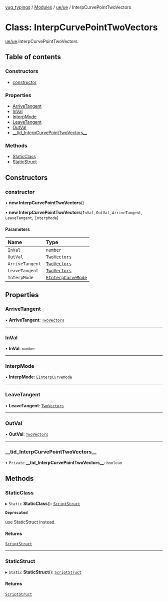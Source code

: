 [yug_typings](../README.md) / [Modules](../modules.md) / [ue/ue](../modules/ue_ue.md) / InterpCurvePointTwoVectors

# Class: InterpCurvePointTwoVectors

[ue/ue](../modules/ue_ue.md).InterpCurvePointTwoVectors

## Table of contents

### Constructors

- [constructor](ue_ue.InterpCurvePointTwoVectors.md#constructor)

### Properties

- [ArriveTangent](ue_ue.InterpCurvePointTwoVectors.md#arrivetangent)
- [InVal](ue_ue.InterpCurvePointTwoVectors.md#inval)
- [InterpMode](ue_ue.InterpCurvePointTwoVectors.md#interpmode)
- [LeaveTangent](ue_ue.InterpCurvePointTwoVectors.md#leavetangent)
- [OutVal](ue_ue.InterpCurvePointTwoVectors.md#outval)
- [\_\_tid\_InterpCurvePointTwoVectors\_\_](ue_ue.InterpCurvePointTwoVectors.md#__tid_interpcurvepointtwovectors__)

### Methods

- [StaticClass](ue_ue.InterpCurvePointTwoVectors.md#staticclass)
- [StaticStruct](ue_ue.InterpCurvePointTwoVectors.md#staticstruct)

## Constructors

### constructor

• **new InterpCurvePointTwoVectors**()

• **new InterpCurvePointTwoVectors**(`InVal`, `OutVal`, `ArriveTangent`, `LeaveTangent`, `InterpMode`)

#### Parameters

| Name | Type |
| :------ | :------ |
| `InVal` | `number` |
| `OutVal` | [`TwoVectors`](ue_ue.TwoVectors.md) |
| `ArriveTangent` | [`TwoVectors`](ue_ue.TwoVectors.md) |
| `LeaveTangent` | [`TwoVectors`](ue_ue.TwoVectors.md) |
| `InterpMode` | [`EInterpCurveMode`](../enums/ue_ue.EInterpCurveMode.md) |

## Properties

### ArriveTangent

• **ArriveTangent**: [`TwoVectors`](ue_ue.TwoVectors.md)

___

### InVal

• **InVal**: `number`

___

### InterpMode

• **InterpMode**: [`EInterpCurveMode`](../enums/ue_ue.EInterpCurveMode.md)

___

### LeaveTangent

• **LeaveTangent**: [`TwoVectors`](ue_ue.TwoVectors.md)

___

### OutVal

• **OutVal**: [`TwoVectors`](ue_ue.TwoVectors.md)

___

### \_\_tid\_InterpCurvePointTwoVectors\_\_

• `Private` **\_\_tid\_InterpCurvePointTwoVectors\_\_**: `boolean`

## Methods

### StaticClass

▸ `Static` **StaticClass**(): [`ScriptStruct`](ue_ue.ScriptStruct.md)

**`Deprecated`**

use StaticStruct instead.

#### Returns

[`ScriptStruct`](ue_ue.ScriptStruct.md)

___

### StaticStruct

▸ `Static` **StaticStruct**(): [`ScriptStruct`](ue_ue.ScriptStruct.md)

#### Returns

[`ScriptStruct`](ue_ue.ScriptStruct.md)
